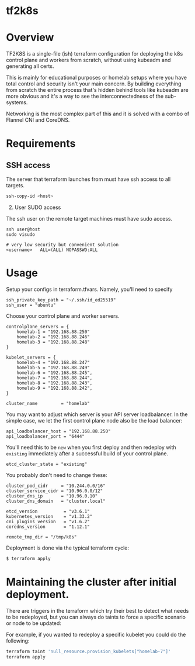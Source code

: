 # tf2k8s

# Overview

TF2K8S is a single-file (ish) terraform configuration for deploying the k8s control plane and workers from scratch, without using kubeadm and generating all certs.

This is mainly for educational purposes or homelab setups where you have total control and security isn't your main concern.  By building everything from scratch the entire process that's hidden behind tools like kubeadm are more obvious and it's a way to see the interconnectedness of the sub-systems.

Networking is the most complex part of this and it is solved with a combo of Flannel CNI and CoreDNS.

# Requirements

## SSH access

The server that terraform launches from must have ssh access to all targets.

```bash
ssh-copy-id <host>
```

2. User SUDO access

The ssh user on the remote target machines must have sudo access.

```
ssh user@host
sudo visudo

# very low security but convenient solution
<username>   ALL=(ALL) NOPASSWD:ALL
```




# Usage

Setup your configs in terraform.tfvars.  Namely, you'll need to specify

```
ssh_private_key_path = "~/.ssh/id_ed25519"
ssh_user = "ubuntu"
```

Choose your control plane and worker servers.

```
controlplane_servers = {
    homelab-1 = "192.168.88.250"
    homelab-2 = "192.168.88.246"
    homelab-3 = "192.168.88.248"
}

kubelet_servers = {
    homelab-4 = "192.168.88.247"
    homelab-5 = "192.168.88.249"
    homelab-6 = "192.168.88.245",
    homelab-7 = "192.168.88.244",
    homelab-8 = "192.168.88.243",
    homelab-9 = "192.168.88.242",
}

cluster_name         = "homelab"
```

You may want to adjust which server is your API server loadbalancer.  In the simple case, we let the first control plane node also be the load balancer:

```
api_loadbalancer_host = "192.168.88.250"
api_loadbalancer_port = "6444"
```

You'll need this to be `new` when you first deploy and then redeploy with `existing` immediately after a successful build of your control plane.

```
etcd_cluster_state = "existing"
```

You probably don't need to change these:

```
cluster_pod_cidr     = "10.244.0.0/16"
cluster_service_cidr = "10.96.0.0/12"
cluster_dns_ip       = "10.96.0.10"
cluster_dns_domain   = "cluster.local"

etcd_version          = "v3.6.1"
kubernetes_version    = "v1.33.2"
cni_plugins_version   = "v1.6.2"
coredns_version       = "1.12.1"

remote_tmp_dir = "/tmp/k8s"

```

Deployment is done via the typical terraform cycle:


```bash
$ terraform apply
```

# Maintaining the cluster after initial deployment.

There are triggers in the terraform which try their best to detect what needs to be redeployed, but you can always do taints to force a specific scenario or node to be updated:

For example, if you wanted to redeploy a specific kubelet you could do the following:

```bash
terraform taint 'null_resource.provision_kubelets["homelab-7"]'
terraform apply
```

